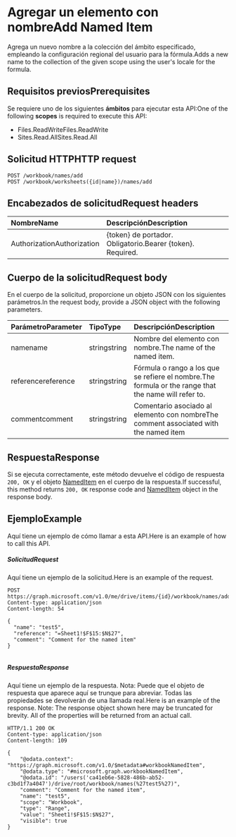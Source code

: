 # <a name="add-named-item"></a><span data-ttu-id="744a0-101">Agregar un elemento con nombre</span><span class="sxs-lookup"><span data-stu-id="744a0-101">Add Named Item</span></span>

<span data-ttu-id="744a0-102">Agrega un nuevo nombre a la colección del ámbito especificado, empleando la configuración regional del usuario para la fórmula.</span><span class="sxs-lookup"><span data-stu-id="744a0-102">Adds a new name to the collection of the given scope using the user's locale for the formula.</span></span>

## <a name="prerequisites"></a><span data-ttu-id="744a0-103">Requisitos previos</span><span class="sxs-lookup"><span data-stu-id="744a0-103">Prerequisites</span></span>
<span data-ttu-id="744a0-104">Se requiere uno de los siguientes **ámbitos** para ejecutar esta API:</span><span class="sxs-lookup"><span data-stu-id="744a0-104">One of the following **scopes** is required to execute this API:</span></span>

  * <span data-ttu-id="744a0-105">Files.ReadWrite</span><span class="sxs-lookup"><span data-stu-id="744a0-105">Files.ReadWrite</span></span>
  * <span data-ttu-id="744a0-106">Sites.Read.All</span><span class="sxs-lookup"><span data-stu-id="744a0-106">Sites.Read.All</span></span>
  
## <a name="http-request"></a><span data-ttu-id="744a0-107">Solicitud HTTP</span><span class="sxs-lookup"><span data-stu-id="744a0-107">HTTP request</span></span>
<!-- { "blockType": "ignored" } -->
```http
POST /workbook/names/add
POST /workbook/worksheets({id|name})/names/add

```
## <a name="request-headers"></a><span data-ttu-id="744a0-108">Encabezados de solicitud</span><span class="sxs-lookup"><span data-stu-id="744a0-108">Request headers</span></span>
| <span data-ttu-id="744a0-109">Nombre</span><span class="sxs-lookup"><span data-stu-id="744a0-109">Name</span></span>       | <span data-ttu-id="744a0-110">Descripción</span><span class="sxs-lookup"><span data-stu-id="744a0-110">Description</span></span>|
|:---------------|:----------|
| <span data-ttu-id="744a0-111">Authorization</span><span class="sxs-lookup"><span data-stu-id="744a0-111">Authorization</span></span>  | <span data-ttu-id="744a0-p101">{token} de portador. Obligatorio.</span><span class="sxs-lookup"><span data-stu-id="744a0-p101">Bearer {token}. Required.</span></span> |


## <a name="request-body"></a><span data-ttu-id="744a0-114">Cuerpo de la solicitud</span><span class="sxs-lookup"><span data-stu-id="744a0-114">Request body</span></span>
<span data-ttu-id="744a0-115">En el cuerpo de la solicitud, proporcione un objeto JSON con los siguientes parámetros.</span><span class="sxs-lookup"><span data-stu-id="744a0-115">In the request body, provide a JSON object with the following parameters.</span></span>

| <span data-ttu-id="744a0-116">Parámetro</span><span class="sxs-lookup"><span data-stu-id="744a0-116">Parameter</span></span>    | <span data-ttu-id="744a0-117">Tipo</span><span class="sxs-lookup"><span data-stu-id="744a0-117">Type</span></span>   |<span data-ttu-id="744a0-118">Descripción</span><span class="sxs-lookup"><span data-stu-id="744a0-118">Description</span></span>|
|:---------------|:--------|:----------|
|<span data-ttu-id="744a0-119">name</span><span class="sxs-lookup"><span data-stu-id="744a0-119">name</span></span>|<span data-ttu-id="744a0-120">string</span><span class="sxs-lookup"><span data-stu-id="744a0-120">string</span></span>|<span data-ttu-id="744a0-121">Nombre del elemento con nombre.</span><span class="sxs-lookup"><span data-stu-id="744a0-121">The name of the named item.</span></span>|
|<span data-ttu-id="744a0-122">reference</span><span class="sxs-lookup"><span data-stu-id="744a0-122">reference</span></span>|<span data-ttu-id="744a0-123">string</span><span class="sxs-lookup"><span data-stu-id="744a0-123">string</span></span>|<span data-ttu-id="744a0-124">Fórmula o rango a los que se refiere el nombre.</span><span class="sxs-lookup"><span data-stu-id="744a0-124">The formula or the range that the name will refer to.</span></span>|
|<span data-ttu-id="744a0-125">comment</span><span class="sxs-lookup"><span data-stu-id="744a0-125">comment</span></span>|<span data-ttu-id="744a0-126">string</span><span class="sxs-lookup"><span data-stu-id="744a0-126">string</span></span>|<span data-ttu-id="744a0-127">Comentario asociado al elemento con nombre</span><span class="sxs-lookup"><span data-stu-id="744a0-127">The comment associated with the named item</span></span>|

## <a name="response"></a><span data-ttu-id="744a0-128">Respuesta</span><span class="sxs-lookup"><span data-stu-id="744a0-128">Response</span></span>

<span data-ttu-id="744a0-129">Si se ejecuta correctamente, este método devuelve el código de respuesta `200, OK` y el objeto [NamedItem](../resources/NamedItem.md) en el cuerpo de la respuesta.</span><span class="sxs-lookup"><span data-stu-id="744a0-129">If successful, this method returns `200, OK` response code and [NamedItem](../resources/NamedItem.md) object in the response body.</span></span>


## <a name="example"></a><span data-ttu-id="744a0-130">Ejemplo</span><span class="sxs-lookup"><span data-stu-id="744a0-130">Example</span></span>
<span data-ttu-id="744a0-131">Aquí tiene un ejemplo de cómo llamar a esta API.</span><span class="sxs-lookup"><span data-stu-id="744a0-131">Here is an example of how to call this API.</span></span>

##### <a name="request"></a><span data-ttu-id="744a0-132">Solicitud</span><span class="sxs-lookup"><span data-stu-id="744a0-132">Request</span></span>
<span data-ttu-id="744a0-133">Aquí tiene un ejemplo de la solicitud.</span><span class="sxs-lookup"><span data-stu-id="744a0-133">Here is an example of the request.</span></span>
<!-- {
  "blockType": "request",
  "name": "NamedItemcollection_add"
}-->
```http
POST https://graph.microsoft.com/v1.0/me/drive/items/{id}/workbook/names/add
Content-type: application/json
Content-length: 54

{
  "name": "test5",
  "reference": "=Sheet1!$F$15:$N$27",
  "comment": "Comment for the named item"
}


```

##### <a name="response"></a><span data-ttu-id="744a0-134">Respuesta</span><span class="sxs-lookup"><span data-stu-id="744a0-134">Response</span></span>
<span data-ttu-id="744a0-p102">Aquí tiene un ejemplo de la respuesta. Nota: Puede que el objeto de respuesta que aparece aquí se trunque para abreviar. Todas las propiedades se devolverán de una llamada real.</span><span class="sxs-lookup"><span data-stu-id="744a0-p102">Here is an example of the response. Note: The response object shown here may be truncated for brevity. All of the properties will be returned from an actual call.</span></span>
<!-- {
  "blockType": "response",
  "truncated": true,
  "@odata.type": "microsoft.graph.namedItem"
} -->
```http
HTTP/1.1 200 OK
Content-type: application/json
Content-length: 109

{
    "@odata.context": "https://graph.microsoft.com/v1.0/$metadata#workbookNamedItem",
    "@odata.type": "#microsoft.graph.workbookNamedItem",
    "@odata.id": "/users('ca41eb6e-5828-486b-ab52-c3bd1f7a4047')/drive/root/workbook/names(%27test5%27)",
    "comment": "Comment for the named item",
    "name": "test5",
    "scope": "Workbook",
    "type": "Range",
    "value": "Sheet1!$F$15:$N$27",
    "visible": true
}
```

<!-- uuid: 8fcb5dbc-d5aa-4681-8e31-b001d5168d79
2015-10-25 14:57:30 UTC -->
<!-- {
  "type": "#page.annotation",
  "description": "NamedItemCollection: add",
  "keywords": "",
  "section": "documentation",
  "tocPath": ""
}-->
